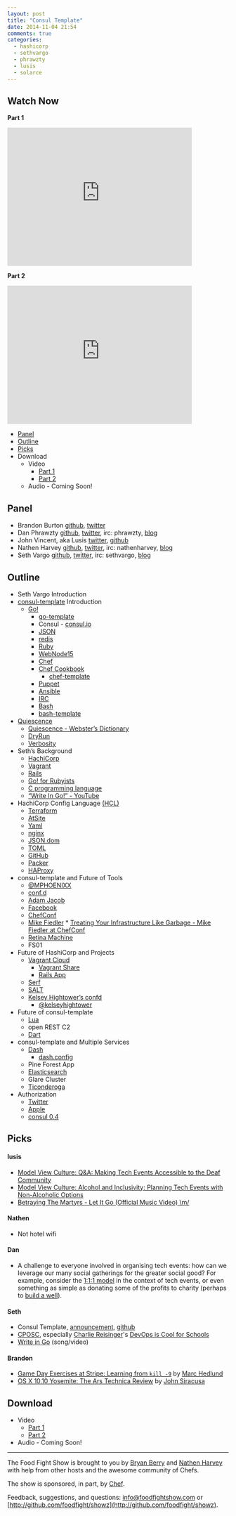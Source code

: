 ```yaml
---
layout: post
title: "Consul Template"
date: 2014-11-04 21:54
comments: true
categories:
  - hashicorp
  - sethvargo
  - phrawzty
  - lusis
  - solarce
---
```


Watch Now
---------

**Part 1**
<iframe width="420" height="315" src="http://www.youtube.com/embed/_0tULKMoiCA" frameborder="0" allowfullscreen></iframe>

**Part 2**
<iframe width="420" height="315" src="http://www.youtube.com/embed/1NWzF4TTQnU" frameborder="0" allowfullscreen></iframe>

* [Panel](http://foodfightshow.org/2014/11/consul-template.html#panel)
* [Outline](http://foodfightshow.org/2014/11/consul-template.html#outline)
* [Picks](http://foodfightshow.org/2014/11/consul-template.html#picks)
* Download
  * Video
    * [Part 1](https://www.youtube.com/watch?v=_0tULKMoiCA)
    * [Part 2](https://www.youtube.com/watch?v=1NWzF4TTQnU)
  * Audio - Coming Soon!


Panel<a name="panel"></a>
-----
* Brandon Burton [github](http://github.com/solarce), [twitter](https://twitter.com/solarce)
* Dan Phrawzty [github](https://github.com/phrawzty), [twitter](https://twitter.com/phrawzty), irc: phrawzty, [blog](https://www.dark.ca/)
* John Vincent, aka Lusis [twitter](https://twitter.com/#!/lusis), [github](https://github.com/lusis)
* Nathen Harvey [github](http://github.com/nathenharvey), [twitter](http://twitter.com/nathenharvey), irc: nathenharvey, [blog](http://nathenharvey.com)
* Seth Vargo [github](https://github.com/sethvargo), [twitter](https:/twitter.com/sethvargo), irc: sethvargo, [blog](https://sethvargo.com)


Outline<a name="outline"></a>
-------

* Seth Vargo Introduction
* [consul-template](https://www.hashicorp.com/) Introduction
  * [Go!](http://go.aopphp.com)
    * [go-template](https://github.com/blalor/go-template)
	* Consul - [consul.io](https://consul.io)
	* [JSON](http://json.org)
	* [redis](http://json.org)
	* [Ruby](http://www.ruby-lang.org)
	* [WebNode15](http://us.webnode.com/)
	* [Chef](https://www.getchef.com/chef/)
    * [Chef Cookbook](https://supermarket.getchef.com/cookbooks-directory)
      * [chef-template](https://supermarket.getchef.com/cookbooks-directory)
	* [Puppet](http://puppetlabs.com/)
	* [Ansible](http://www.ansible.com/home)
	* [IRC](http://www.irc.org/)
	* [Bash](http://www.gnu.org/software/bash/)
    * [bash-template](https://github.com/thcipriani/bashtemplate)
* [Quiescence](http://en.wikipedia.org/wiki/Quiesce)
	* [Quiescence - Webster’s Dictionary](http://dictionary.reference.com/browse/quiescence?s=ts)
	* [DryRun](https://github.com/dessolator/DryRun)
	* [Verbosity](https://github.com/tlevine/verbosity)
* Seth’s Background
	* [HachiCorp](https://www.hashicorp.com/)
	* [Vagrant](https://www.vagrantup.com/)	
	* [Rails](http://rubyonrails.org/)
	* [Go! for Rubyists](http://www.sitepoint.com/go-rubyists/)
	* [C programming language](http://en.wikipedia.org/wiki/C_(programming_language))
	* [“Write In Go!” - YouTube](https://www.youtube.com/watch?v=LJvEIjRBSDA)
* HachiCorp Config Language [(HCL)](https://github.com/hashicorp/hcl)
	* [Terraform](https://www.terraform.io/)
	* [AtSite](http://atsiteinc.com/)
	* [Yaml](http://yaml.org/)
	* [nginx](http://nginx.org/)
	* [JSON.dom](https://github.com/toddself/jsondom)
	* [TOML](https://github.com/toml-lang/toml)
    * [GitHub](https://github.com/)
	* [Packer](https://www.packer.io/)
  * [HAProxy](http://www.haproxy.org/)
* consul-template and Future of Tools
	* [@MPHOENIXX](https://twitter.com/MPHOENIXX)
	* [conf.d](https://github.com/Atha/update-conf.d)
	* [Adam Jacob](https://twitter.com/adamhjk)
	* [Facebook](https://www.facebook.com/)
	* [ChefConf](http://chefconf.opscode.com/chefconf/)
    * [Mike Fiedler](https://twitter.com/mikefiedler)
			* [Treating Your Infrastructure Like Garbage - Mike Fiedler at ChefConf](https://www.getchef.com/blog/chefconf-talks/treating-your-infrastructure-like-garbage-mike-fiedler/)
	* [Retina Machine](http://www.fhmachinery.com/inspect/4469.htm)
	* FS01
* Future of HashiCorp and Projects
	* [Vagrant Cloud](https://vagrantcloud.com/)
		* [Vagrant Share](http://www.vagrantup.com/blog/feature-preview-vagrant-1-5-share.html)
		* [Rails App](http://railsapps.github.io/)
	* [Serf](https://serfdom.io/)
	* [SALT](http://saltsoftware.com/)
	* [Kelsey Hightower’s confd](https://github.com/kelseyhightower/confd)
		* [@kelseyhightower](https://twitter.com/kelseyhightower)
* Future of consul-template
	* [Lua](http://www.lua.org/)
	* open REST C2
	* [Dart](http://www.dartjs.com/)
* consul-template and Multiple Services
	* [Dash](https://github.com/Dash-Industry-Forum/dash.js/wiki)
		* [dash.config](https://github.com/Dash-Industry-Forum/dash.js/search?utf8=%E2%9C%93&q=dash.config&type=Code)
	* Pine Forest App
	* [Elasticsearch](http://www.elasticsearch.org/)
	* Glare Cluster
	* [Ticonderoga](https://github.com/alanbsmith/big_t)
* Authorization
	* [Twitter](https://twitter.com/)
	* [Apple](http://www.apple.com/)
	* [consul 0.4](https://www.hashicorp.com/blog/consul-0-4.html)

Picks<a name="picks"></a>
-----

#### lusis  

- [Model View Culture: Q&A: Making Tech Events Accessible to the Deaf Community](https://modelviewculture.com/pieces/qa-making-tech-events-accessible-to-the-deaf-community)
- [Model View Culture: Alcohol and Inclusivity: Planning Tech Events with Non-Alcoholic Options](https://modelviewculture.com/pieces/alcohol-and-inclusivity-planning-tech-events-with-non-alcoholic-options)
- [Betraying The Martyrs - Let It Go (Official Music Video) \m/](https://www.youtube.com/watch?v=HtkGluLhnGU)

#### Nathen
- Not hotel wifi

#### Dan
- A challenge to everyone involved in organising tech events: how can we leverage our many social gatherings for the greater social good?  For example, consider the [1:1:1 model](http://www.salesforcefoundation.org/about-us/sharethemodel/) in the context of tech events, or even something as simple as donating some of the profits to charity (perhaps to [build a well](http://mindweather.com/2014/09/18/how-devopsdays-nyc-built-a-well-for-a-village-in-cambodia-a-devopswater-update/)).

#### Seth
- Consul Template, [announcement](https://www.hashicorp.com/blog/introducing-consul-template.html), [github](https://github.com/hashicorp/consul-template)
- [CPOSC](http://cposc.org), especially [Charlie Reisinger](https://twitter.com/charlie3)'s [DevOps is Cool for Schools](http://lanyrd.com/2014/cposc/sdfpwm/)
- [Write in Go](https://www.youtube.com/watch?v=LJvEIjRBSDA) (song/video)

#### Brandon
- [Game Day Exercises at Stripe:
Learning from `kill -9`](https://stripe.com/blog/game-day-exercises-at-stripe) by [Marc Hedlund](https://twitter.com/marcprecipice)
- [OS X 10.10 Yosemite: The Ars Technica Review](http://arstechnica.com/apple/2014/10/os-x-10-10/) by [John Siracusa ](https://twitter.com/Siracusa)

Download
--------
* Video
  * [Part 1](https://www.youtube.com/watch?v=_0tULKMoiCA)
  * [Part 2](https://www.youtube.com/watch?v=1NWzF4TTQnU)
* Audio - Coming Soon!

<hr />

The Food Fight Show is brought to you by [Bryan Berry](https://twitter.com/bryanwb) and [Nathen Harvey](https://twitter.com/nathenharvey) with help from other hosts and the awesome community of Chefs.

The show is sponsored, in part, by [Chef](http://www.getchef.com).

Feedback, suggestions, and questions:  [info@foodfightshow.com](mailto:info@foodfightshow.com) or  [http://github.com/foodfight/showz](http://github.com/foodfight/showz).
